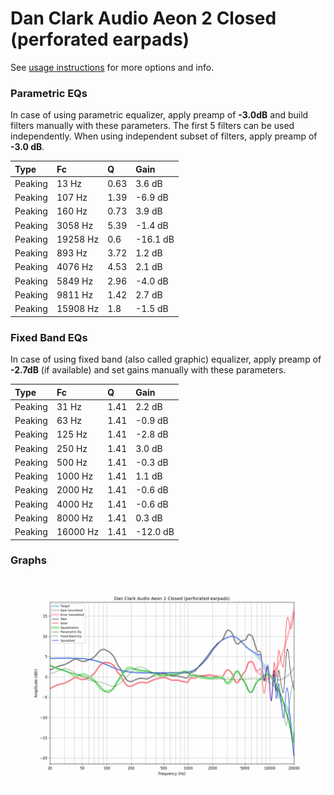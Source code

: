 # Dan Clark Audio Aeon 2 Closed (perforated earpads)
See [usage instructions](https://github.com/jaakkopasanen/AutoEq#usage) for more options and info.

### Parametric EQs
In case of using parametric equalizer, apply preamp of **-3.0dB** and build filters manually
with these parameters. The first 5 filters can be used independently.
When using independent subset of filters, apply preamp of **-3.0 dB**.

| Type    | Fc       |    Q | Gain     |
|:--------|:---------|:-----|:---------|
| Peaking | 13 Hz    | 0.63 | 3.6 dB   |
| Peaking | 107 Hz   | 1.39 | -6.9 dB  |
| Peaking | 160 Hz   | 0.73 | 3.9 dB   |
| Peaking | 3058 Hz  | 5.39 | -1.4 dB  |
| Peaking | 19258 Hz | 0.6  | -16.1 dB |
| Peaking | 893 Hz   | 3.72 | 1.2 dB   |
| Peaking | 4076 Hz  | 4.53 | 2.1 dB   |
| Peaking | 5849 Hz  | 2.96 | -4.0 dB  |
| Peaking | 9811 Hz  | 1.42 | 2.7 dB   |
| Peaking | 15908 Hz | 1.8  | -1.5 dB  |

### Fixed Band EQs
In case of using fixed band (also called graphic) equalizer, apply preamp of **-2.7dB**
(if available) and set gains manually with these parameters.

| Type    | Fc       |    Q | Gain     |
|:--------|:---------|:-----|:---------|
| Peaking | 31 Hz    | 1.41 | 2.2 dB   |
| Peaking | 63 Hz    | 1.41 | -0.9 dB  |
| Peaking | 125 Hz   | 1.41 | -2.8 dB  |
| Peaking | 250 Hz   | 1.41 | 3.0 dB   |
| Peaking | 500 Hz   | 1.41 | -0.3 dB  |
| Peaking | 1000 Hz  | 1.41 | 1.1 dB   |
| Peaking | 2000 Hz  | 1.41 | -0.6 dB  |
| Peaking | 4000 Hz  | 1.41 | -0.6 dB  |
| Peaking | 8000 Hz  | 1.41 | 0.3 dB   |
| Peaking | 16000 Hz | 1.41 | -12.0 dB |

### Graphs
![](./Dan%20Clark%20Audio%20Aeon%202%20Closed%20(perforated%20earpads).png)